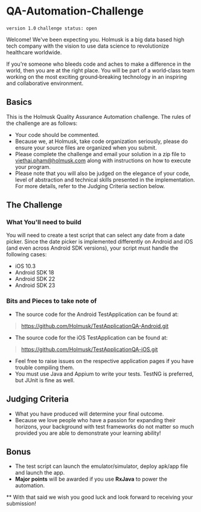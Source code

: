 # QA-Automation-Challenge

`version 1.0`
`challenge status: open`

Welcome! We've been expecting you. Holmusk is a big data based high tech company with the vision to use data science to revolutionize healthcare worldwide.

If you're someone who bleeds code and aches to make a difference in the world, then you are at the right place. You will be part of a world‑class team working on the most exciting ground‑breaking technology in an inspiring and collaborative environment.


## Basics

This is the Holmusk Quality Assurance Automation challenge. The rules of the challenge are as follows:

* Your code should be commented.
* Because we, at Holmusk, take code organization seriously, please do ensure your source files are organized when you submit.
* Please complete the challenge and email your solution in a zip file to viethai.pham@holmusk.com along with instructions on how to execute your program.
* Please note that you will also be judged on the elegance of your code, level of abstraction and technical skills presented in the implementation. For more details, refer to the Judging Criteria section below.

## The Challenge 

### What You'll need to build

You will need to create a test script that can select any date from a date picker. Since the date picker is implemented differently on Android and iOS (and even across Android SDK versions), your script must handle the following cases:
- iOS 10.3
- Android SDK 18
- Android SDK 22
- Android SDK 23

### Bits and Pieces to take note of
* The source code for the Android TestApplication can be found at:

> https://github.com/Holmusk/TestApplicationQA-Android.git

* The source code for the iOS TestApplication can be found at:

> https://github.com/Holmusk/TestApplicationQA-iOS.git

* Feel free to raise issues on the respective application pages if you have trouble compiling them.
* You must use Java and Appium to write your tests. TestNG is preferred, but JUnit is fine as well.

## Judging Criteria
* What you have produced will determine your final outcome.
* Because we love people who have a passion for expanding their horizons, your background with test frameworks do not matter so much provided you are able to demonstrate your learning ability!

## Bonus
* The test script can launch the emulator/simulator, deploy apk/app file and launch the app.
* **Major points** will be awarded if you use **RxJava** to power the automation.

** With that said we wish you good luck and look forward to receiving your submission!
